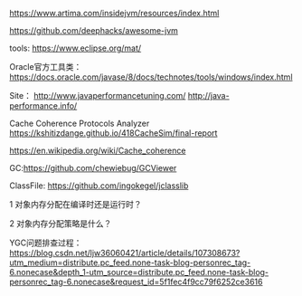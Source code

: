 https://www.artima.com/insidejvm/resources/index.html

https://github.com/deephacks/awesome-jvm

tools: https://www.eclipse.org/mat/

Oracle官方工具类：https://docs.oracle.com/javase/8/docs/technotes/tools/windows/index.html

Site：
http://www.javaperformancetuning.com/
http://java-performance.info/

Cache Coherence Protocols Analyzer
https://kshitizdange.github.io/418CacheSim/final-report

https://en.wikipedia.org/wiki/Cache_coherence

GC:https://github.com/chewiebug/GCViewer

ClassFile: https://github.com/ingokegel/jclasslib

1 对象内存分配在编译时还是运行时？

2 对象内存分配策略是什么？

YGC问题排查过程：https://blog.csdn.net/ljw36060421/article/details/107308673?utm_medium=distribute.pc_feed.none-task-blog-personrec_tag-6.nonecase&depth_1-utm_source=distribute.pc_feed.none-task-blog-personrec_tag-6.nonecase&request_id=5f1fec4f9cc79f6252ce3616









